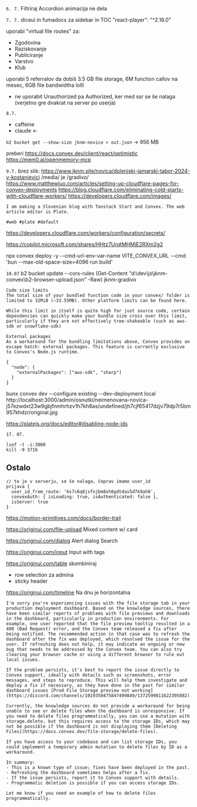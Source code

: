 `6. 7.`
Filtriraj Accordion animacija ne dela

`7. 7.`
diceui in fumadocs za sidebar in TOC
"react-player": "^2.16.0"

uporabi "virtual file routes" za:

- Zgodovina
- Raziskovanje
- Publiciranje
- Varstvo
- Klub

uporabi 5 referralov da dobiš 3.5 GB file storage, 6M function callov na mesec, 6GB file bandwidtha lolll

- ne uporabit Unauthorized pa Authorized, ker med ssr se še nalaga (verjetno gre dvakrat na server po userja)

`8.7.`
[](https://tweakcn.com/editor/theme)

- caffeine
- claude <-

`b2 bucket get --show-size jknm-novice > out.json` -> 956 MB

preberi https://docs.convex.dev/client/react/optimistic
https://mem0.ai/openmemory-mcp

`9.7.`
brez slik: https://www.jknm.site/novica/dolenjski-jamarski-tabor-2024-v-kostanjevici
/media/ je /gradivo/
https://www.matthewluo.com/articles/setting-up-cloudflare-pages-for-convex-deployments
https://blog.cloudflare.com/eliminating-cold-starts-with-cloudflare-workers/
https://developers.cloudflare.com/images/

```
I am making a Slovenian blog with Tanstack Start and Convex. The web article editor is Plate.

#web #plate #default
```

https://developers.cloudflare.com/workers/configuration/secrets/

https://copilot.microsoft.com/shares/HHtz7UrqtMHMjE2RXm2g2

npx convex deploy -y --cmd-url-env-var-name VITE_CONVEX_URL --cmd 'bun --max-old-space-size=4096 run build'

`10.07`
b2 bucket update --cors-rules (Get-Content "d:\dev\js\jknm-convex\b2-browser-upload.json" -Raw) jknm-gradivo

```
Code size limits
The total size of your bundled function code in your convex/ folder is limited to 32MiB (~33.55MB). Other platform limits can be found here.

While this limit in itself is quite high for just source code, certain dependencies can quickly make your bundle size cross over this limit, particularly if they are not effectively tree-shakeable (such as aws-sdk or snowflake-sdk)

External packages
As a workaround for the bundling limitations above, Convex provides an escape hatch: external packages. This feature is currently exclusive to Convex's Node.js runtime.

{
  "node": {
    "externalPackages": ["aws-sdk", "sharp"]
  }
}
```

bunx convex dev --configure existing --dev-deployment local
http://localhost:3000/admin/osnutki/neimenovana-novica-j57ezwdxt23w9gbjfnmhrhzv1h7kh8as/undefined/jh7cjf65417dzjv79dp7r5bm957khdzr/original.jpg

https://platejs.org/docs/editor#disabling-node-ids

`17. 07.`
```
lsof -t -i:3000
kill -9 3716
```

## Ostalo

```
// to je v serverju, se še nalaga, čeprav imamo user_id
prijava {
  user_id_from_route: 'ks7c6q8jsfnjbm8xh8gdtdas5d7k9ah0',
  convexAuth: { isLoading: true, isAuthenticated: false },
  isServer: true
}
```

https://motion-primitives.com/docs/border-trail

https://originui.com/file-upload
Mixed content w/ card

https://originui.com/dialog
Alert dialog
Search

https://originui.com/input
Input with tags

https://originui.com/table
skombiniraj

- row selection za admina
- sticky header

https://originui.com/timeline
Na dnu je horizontalna

```
I'm sorry you're experiencing issues with the file storage tab in your production deployment dashboard. Based on the knowledge sources, there have been similar reports of problems with file previews and downloads in the dashboard, particularly in production environments. For example, one user reported that the file preview tooltip resulted in a 400 (Bad Request) error, and the Convex team released a fix after being notified. The recommended action in that case was to refresh the dashboard after the fix was deployed, which resolved the issue for the user. If refreshing does not help, it may indicate an ongoing or new bug that needs to be addressed by the Convex team. You can also try clearing your browser cache or using a different browser to rule out local issues.

If the problem persists, it's best to report the issue directly to Convex support, ideally with details such as screenshots, error messages, and steps to reproduce. This will help them investigate and deploy a fix if necessary, as they have done in the past for similar dashboard issues [Prod File Storage preview not working](https://discord.com/channels/1019350475847499849/1372599811622305882).

Currently, the knowledge sources do not provide a workaround for being unable to see or delete files when the dashboard is unresponsive. If you need to delete files programmatically, you can use a mutation with storage.delete, but this requires access to the storage IDs, which may not be possible if the dashboard is not displaying them [Deleting Files](https://docs.convex.dev/file-storage/delete-files).

If you have access to your codebase and can list storage IDs, you could implement a temporary admin mutation to delete files by ID as a workaround.

In summary:
- This is a known type of issue; fixes have been deployed in the past.
- Refreshing the dashboard sometimes helps after a fix.
- If the issue persists, report it to Convex support with details.
- Programmatic deletion is possible if you can access storage IDs.

Let me know if you need an example of how to delete files programmatically.
```
